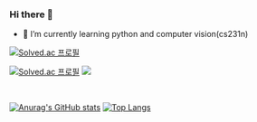 ### Hi there 👋
- 🔭 I’m currently learning python and computer vision(cs231n)


[![Solved.ac
프로필](http://mazassumnida.wtf/api/mini/generate_badge?boj=noah0015)](https://solved.ac/noah0015) 
<br>

[![Solved.ac
프로필](http://mazassumnida.wtf/api/v2/generate_badge?boj=noah0015)](https://solved.ac/noah0015) <img src="http://mazandi.herokuapp.com/api?handle=noah0015&theme=warm"/>


<br>

[![Anurag's GitHub stats](https://github-readme-stats.vercel.app/api?username=NoahYn)](https://github.com/anuraghazra/github-readme-stats) [![Top Langs](https://github-readme-stats.vercel.app/api/top-langs/?username=NoahYn&layout=compact)](https://github.com/anuraghazra/github-readme-stats)


<!--
**NoahYn/NoahYn** is a ✨ _special_ ✨ repository because its `README.md` (this file) appears on your GitHub profile.

Here are some ideas to get you started:

- 🔭 I’m currently working on ...
- 🌱 I’m currently learning ...
- 👯 I’m looking to collaborate on ...
- 🤔 I’m looking for help with ...
- 💬 Ask me about ...
- 📫 How to reach me: ...
- 😄 Pronouns: ...
- ⚡ Fun fact: ...
-->
